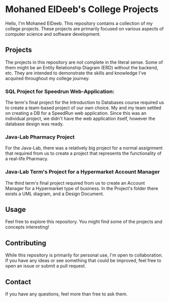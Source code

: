 # Mohaned ElDeeb's College Projects

Hello, I'm Mohaned ElDeeb. This repository contains a collection of my college projects. These projects are primarily focused on various aspects of computer science and software development.

## Projects

The projects in this repository are not complete in the literal sense. Some of them might be an Entity Relationship Diagram (ERD) without the backend, etc. They are intended to demonstrate the skills and knowledge I've acquired throughout my college journey.

### SQL Project for Speedrun Web-Application: 

The term's final project for the Introduction to Databases course required us to create a team-based project of our own choice. My and my team settled on creating a DB for a SpeedRun web application. Since this was an individual project, we didn't have the web application itself, however the database design was ready.

### Java-Lab Pharmacy Project

For the Java-Lab, there was a relatively big project for a normal assignment that required from us to create a project that represents the functionality of a real-life Pharmacy.

### Java-Lab Term's Project for a Hypermarket Account Manager

The third term's final project required from us to create an Account Manager for a Hypermarket type of business. In the Project's folder there exists a UML diagram, and a Design Document.

## Usage

Feel free to explore this repository. You might find some of the projects and concepts interesting!

## Contributing

While this repository is primarily for personal use, I'm open to collaboration. If you have any ideas or see something that could be improved, feel free to open an issue or submit a pull request.


## Contact

If you have any questions, feel more than free to ask them.
